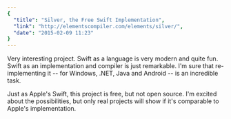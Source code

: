 ```yaml
---
{
  "title": "Silver, the Free Swift Implementation",
  "link": "http://elementscompiler.com/elements/silver/",
  "date": "2015-02-09 11:23"
}
---
```


Very interesting project. Swift as a language is very modern and quite fun. Swift as an implementation and compiler is just remarkable. I'm sure that re-implementing it -- for Windows, .NET, Java and Android -- is an incredible task.

Just as Apple's Swift, this project is free, but not open source. I'm excited about the possibilities, but only real projects will show if it's comparable to Apple's implementation.
